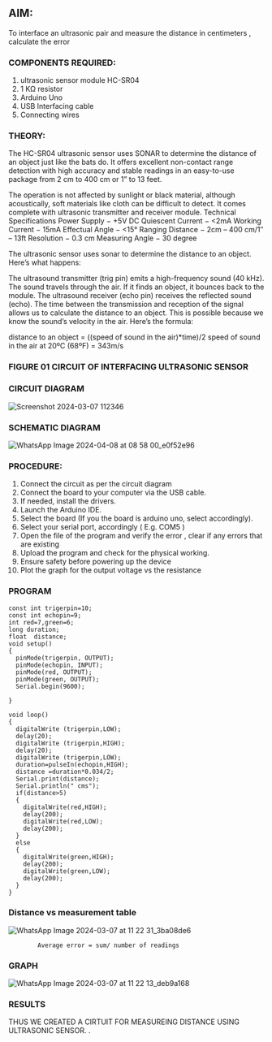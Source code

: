 
## AIM: 
To interface an ultrasonic pair and measure the distance in centimeters , calculate the error
 
### COMPONENTS REQUIRED:
1.	ultrasonic sensor module HC-SR04
2.	1 KΩ resistor 
3.	Arduino Uno 
4.	USB Interfacing cable 
5.	Connecting wires 


### THEORY: 
The HC-SR04 ultrasonic sensor uses SONAR to determine the distance of an object just like the bats do. It offers excellent non-contact range detection with high accuracy and stable readings in an easy-to-use package from 2 cm to 400 cm or 1” to 13 feet.

The operation is not affected by sunlight or black material, although acoustically, soft materials like cloth can be difficult to detect. It comes complete with ultrasonic transmitter and receiver module.
Technical Specifications
Power Supply − +5V DC
Quiescent Current − <2mA
Working Current − 15mA
Effectual Angle − <15°
Ranging Distance − 2cm – 400 cm/1″ – 13ft
Resolution − 0.3 cm
Measuring Angle − 30 degree

The ultrasonic sensor uses sonar to determine the distance to an object. Here’s what happens:

The ultrasound transmitter (trig pin) emits a high-frequency sound (40 kHz).
The sound travels through the air. If it finds an object, it bounces back to the module.
The ultrasound receiver (echo pin) receives the reflected sound (echo).
The time between the transmission and reception of the signal allows us to calculate the distance to an object. This is possible because we know the sound’s velocity in the air. Here’s the formula:

distance to an object = ((speed of sound in the air)*time)/2
speed of sound in the air at 20ºC (68ºF) = 343m/s

### FIGURE 01 CIRCUIT OF INTERFACING ULTRASONIC SENSOR 
### CIRCUIT DIAGRAM
![Screenshot 2024-03-07 112346](https://github.com/sanjaysivaramakrishnan/Experiment--04-Interfacing-digital-output-with-arduino-ultrasonic-sensor/assets/151629616/71963344-1dd0-4d80-837c-4bbceae17958)
### SCHEMATIC DIAGRAM
![WhatsApp Image 2024-04-08 at 08 58 00_e0f52e96](https://github.com/Pragadeeswaran-bit/Experiment--04-Interfacing-digital-output-with-arduino-ultrasonic-sensor/assets/147473828/fe06db7b-8daf-43c2-a2ed-abb8404bf603)



### PROCEDURE:
1.	Connect the circuit as per the circuit diagram 
2.	Connect the board to your computer via the USB cable.
3.	If needed, install the drivers.
4.	Launch the Arduino IDE.
5.	Select the board (If you the board is arduino uno, select accordingly).
6.	Select your serial port, accordingly ( E.g. COM5 )
7.	Open the file of the program  and verify the error , clear if any errors that are existing 
8.	Upload the program and check for the physical working. 
9.	Ensure safety before powering up the device 
10.	Plot the graph for the output voltage vs the resistance 


### PROGRAM 
~~~
const int trigerpin=10;
const int echopin=9;
int red=7,green=6;
long duration;
float  distance;
void setup()
{
  pinMode(trigerpin, OUTPUT);
  pinMode(echopin, INPUT);
  pinMode(red, OUTPUT);
  pinMode(green, OUTPUT);
  Serial.begin(9600);

}

void loop()
{
  digitalWrite (trigerpin,LOW);
  delay(20);
  digitalWrite (trigerpin,HIGH);
  delay(20);
  digitalWrite (trigerpin,LOW);
  duration=pulseIn(echopin,HIGH);
  distance =duration*0.034/2;
  Serial.print(distance);
  Serial.println(" cms");
  if(distance>5)
  {
    digitalWrite(red,HIGH);
    delay(200);
    digitalWrite(red,LOW);
    delay(200);
  }
  else
  {
    digitalWrite(green,HIGH);
    delay(200);
    digitalWrite(green,LOW);
    delay(200);
  }
}
~~~



### Distance vs measurement table 

![WhatsApp Image 2024-03-07 at 11 22 31_3ba08de6](https://github.com/sanjaysivaramakrishnan/Experiment--04-Interfacing-digital-output-with-arduino-ultrasonic-sensor/assets/151629616/6075cf7c-e771-41fa-acb9-70fbc0b86afa)
			
 
			
			
			
			
			
			
			Average error = sum/ number of readings 
 

### GRAPH
![WhatsApp Image 2024-03-07 at 11 22 13_deb9a168](https://github.com/sanjaysivaramakrishnan/Experiment--04-Interfacing-digital-output-with-arduino-ultrasonic-sensor/assets/151629616/1e1618c2-8958-496d-8f49-568383cb6f2d)







### RESULTS

THUS WE CREATED A CIRTUIT FOR  MEASUREING DISTANCE USING ULTRASONIC SENSOR.
.
 
